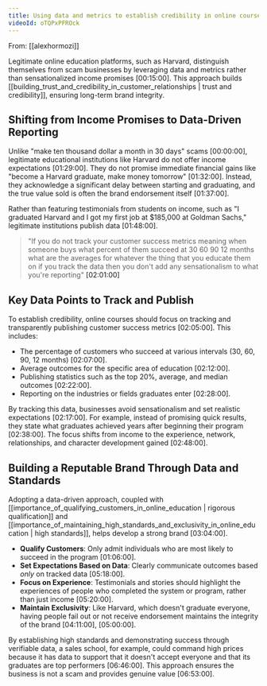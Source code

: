 ```yaml
---
title: Using data and metrics to establish credibility in online courses
videoId: oTQPxPFROck
---
```


From: [[alexhormozi]] <br/> 

Legitimate online education platforms, such as Harvard, distinguish themselves from scam businesses by leveraging data and metrics rather than sensationalized income promises <a class="yt-timestamp" data-t="00:15:00">[00:15:00]</a>. This approach builds [[building_trust_and_credibility_in_customer_relationships | trust and credibility]], ensuring long-term brand integrity.

## Shifting from Income Promises to Data-Driven Reporting

Unlike "make ten thousand dollar a month in 30 days" scams <a class="yt-timestamp" data-t="00:00:00">[00:00:00]</a>, legitimate educational institutions like Harvard do not offer income expectations <a class="yt-timestamp" data-t="01:29:00">[01:29:00]</a>. They do not promise immediate financial gains like "become a Harvard graduate, make money tomorrow" <a class="yt-timestamp" data-t="01:32:00">[01:32:00]</a>. Instead, they acknowledge a significant delay between starting and graduating, and the true value sold is often the brand endorsement itself <a class="yt-timestamp" data-t="01:37:00">[01:37:00]</a>.

Rather than featuring testimonials from students on income, such as "I graduated Harvard and I got my first job at $185,000 at Goldman Sachs," legitimate institutions publish data <a class="yt-timestamp" data-t="01:48:00">[01:48:00]</a>.

> "If you do not track your customer success metrics meaning when someone buys what percent of them succeed at 30 60 90 12 months what are the averages for whatever the thing that you educate them on if you track the data then you don't add any sensationalism to what you're reporting" <a class="yt-timestamp" data-t="02:01:00">[02:01:00]</a>

## Key Data Points to Track and Publish

To establish credibility, online courses should focus on tracking and transparently publishing customer success metrics <a class="yt-timestamp" data-t="02:05:00">[02:05:00]</a>. This includes:
*   The percentage of customers who succeed at various intervals (30, 60, 90, 12 months) <a class="yt-timestamp" data-t="02:07:00">[02:07:00]</a>.
*   Average outcomes for the specific area of education <a class="yt-timestamp" data-t="02:12:00">[02:12:00]</a>.
*   Publishing statistics such as the top 20%, average, and median outcomes <a class="yt-timestamp" data-t="02:22:00">[02:22:00]</a>.
*   Reporting on the industries or fields graduates enter <a class="yt-timestamp" data-t="02:28:00">[02:28:00]</a>.

By tracking this data, businesses avoid sensationalism and set realistic expectations <a class="yt-timestamp" data-t="02:17:00">[02:17:00]</a>. For example, instead of promising quick results, they state what graduates achieved years after beginning their program <a class="yt-timestamp" data-t="02:38:00">[02:38:00]</a>. The focus shifts from income to the experience, network, relationships, and character development gained <a class="yt-timestamp" data-t="02:48:00">[02:48:00]</a>.

## Building a Reputable Brand Through Data and Standards

Adopting a data-driven approach, coupled with [[importance_of_qualifying_customers_in_online_education | rigorous qualification]] and [[importance_of_maintaining_high_standards_and_exclusivity_in_online_education | high standards]], helps develop a strong brand <a class="yt-timestamp" data-t="03:04:00">[03:04:00]</a>.
*   **Qualify Customers**: Only admit individuals who are most likely to succeed in the program <a class="yt-timestamp" data-t="01:06:00">[01:06:00]</a>.
*   **Set Expectations Based on Data**: Clearly communicate outcomes based *only* on tracked data <a class="yt-timestamp" data-t="05:18:00">[05:18:00]</a>.
*   **Focus on Experience**: Testimonials and stories should highlight the experiences of people who completed the system or program, rather than just income <a class="yt-timestamp" data-t="05:20:00">[05:20:00]</a>.
*   **Maintain Exclusivity**: Like Harvard, which doesn't graduate everyone, having people fail out or not receive endorsement maintains the integrity of the brand <a class="yt-timestamp" data-t="04:11:00">[04:11:00]</a>, <a class="yt-timestamp" data-t="05:00:00">[05:00:00]</a>.

By establishing high standards and demonstrating success through verifiable data, a sales school, for example, could command high prices because it has data to support that it doesn't accept everyone and that its graduates are top performers <a class="yt-timestamp" data-t="06:46:00">[06:46:00]</a>. This approach ensures the business is not a scam and provides genuine value <a class="yt-timestamp" data-t="06:53:00">[06:53:00]</a>.